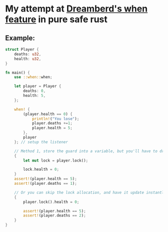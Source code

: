 # My attempt at [Dreamberd's when feature](<https://github.com/TodePond/DreamBerd?tab=readme-ov-file#when>) in pure safe rust


## Example:
```rust
struct Player {
    deaths: u32,
    health: u32,
}

fn main() {
    use ::when::when;

    let player = Player {
        deaths: 0,
        health: 5,
    };

    when! {
        (player.health == 0) {
            println!("You lose");
            player.deaths +=1;
            player.health = 5;
        },
        player
    }; // setup the listener

    // Method 1, store the guard into a variable, but you'll have to drop it before any effect take place
    {
        let mut lock = player.lock();

        lock.health = 0;
    }
    assert!(player.health == 5);
    assert!(player.deaths == 1);

    // Or you can skip the lock allocation, and have it update instantly
    {
        player.lock().health = 0;

        assert!(player.health == 5);
        assert!(player.deaths == 2);
    }
}
```
